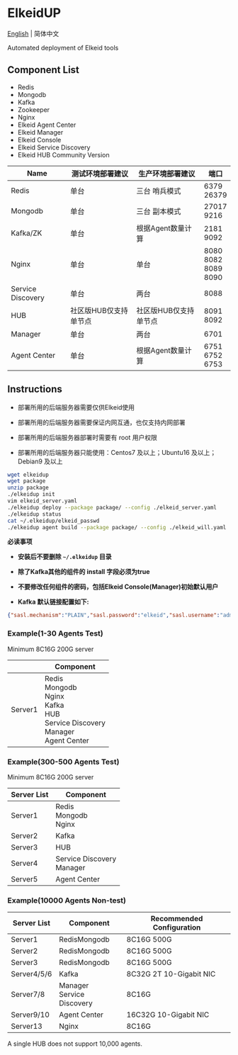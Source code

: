 # ElkeidUP

[English](README.md) | 简体中文

Automated deployment of Elkeid tools



## Component List
* Redis
* Mongodb
* Kafka
* Zookeeper
* Nginx
* Elkeid Agent Center
* Elkeid Manager
* Elkeid Console
* Elkeid Service Discovery
* Elkeid HUB Community Version



| **Name**          | 测试环境部署建议      | 生产环境部署建议      | 端口                               |
| ----------------- | --------------------- | --------------------- | ---------------------------------- |
| Redis             | 单台                  | 三台 哨兵模式         | 6379<br />26379                    |
| Mongodb           | 单台                  | 三台 副本模式         | 27017<br />9216                    |
| Kafka/ZK          | 单台                  | 根据Agent数量计算     | 2181<br />9092                     |
| Nginx             | 单台                  | 单台                  | 8080<br />8082<br />8089<br />8090 |
| Service Discovery | 单台                  | 两台                  | 8088                               |
| HUB               | 社区版HUB仅支持单节点 | 社区版HUB仅支持单节点 | 8091<br />8092                     |
| Manager           | 单台                  | 两台                  | 6701                               |
| Agent Center      | 单台                  | 根据Agent数量计算     | 6751<br />6752<br />6753           |



## Instructions

- 部署所用的后端服务器需要仅供Elkeid使用

- 部署所用的后端服务器需要保证内网互通，也仅支持内网部署

- 部署所用的后端服务器部署时需要有 root 用户权限

- 部署所用的后端服务器只能使用：Centos7 及以上；Ubuntu16 及以上；Debian9 及以上



```bash
wget elkeidup
wget package
unzip package
./elkeidup init
vim elkeid_server.yaml
./elkeidup deploy --package package/ --config ./elkeid_server.yaml
./elkeidup status
cat ~/.elkeidup/elkeid_passwd
./elkeidup agent build --package package/ --config ./elkeid_will.yaml 
```



**必读事项**

* **安装后不要删除 `~/.elkeidup` 目录**
* **除了Kafka其他的组件的 install 字段必须为true**

* **不要修改任何组件的密码，包括Elkeid Console(Manager)初始默认用户**

* **Kafka 默认链接配置如下:**

```json
{"sasl.mechanism":"PLAIN","sasl.password":"elkeid","sasl.username":"admin","security.protocol":"SASL_PLAINTEXT"}
```



### Example(1-30 Agents Test)

Minimum 8C16G 200G server

|         | Component                                                    |
| ------- | ------------------------------------------------------------ |
| Server1 | Redis<br />Mongodb<br />Nginx<br />Kafka<br />HUB<br />Service Discovery<br />Manager<br />Agent Center |



### Example(300-500 Agents Test)

Minimum 8C16G 200G server

| Server List | Component                      |
| ----------- | ------------------------------ |
| Server1     | Redis<br />Mongodb<br />Nginx  |
| Server2     | Kafka                          |
| Server3     | HUB                            |
| Server4     | Service Discovery<br />Manager |
| Server5     | Agent Center                   |



### Example(10000 Agents Non-test)

| Server List | Component                      | Recommended Configuration |
| ----------- | ------------------------------ | ------------------------- |
| Server1     | RedisMongodb                   | 8C16G 500G                |
| Server2     | RedisMongodb                   | 8C16G 500G                |
| Server3     | RedisMongodb                   | 8C16G 500G                |
| Server4/5/6 | Kafka                          | 8C32G 2T 10-Gigabit NIC   |
| Server7/8   | Manager<br />Service Discovery | 8C16G                     |
| Server9/10  | Agent Center                   | 16C32G  10-Gigabit NIC    |
| Server13    | Nginx                          | 8C16G                     |

A single HUB does not support 10,000 agents.


